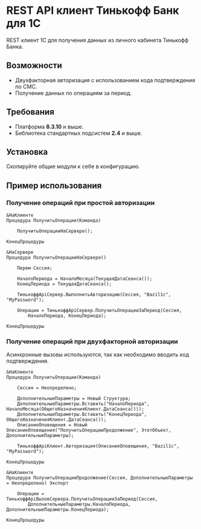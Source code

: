 ﻿# REST API клиент Тинькофф Банк для 1С

REST клиент 1С для получения данных из личного кабинета Тинькофф Банка.

## Возможности
- Двухфакторная авторизация с использованием кода подтверждения по СМС.
- Получение данных по операциям за период.

## Требования
- Платформа **8.3.10** и выше.
- Библиотека стандартных подсистем **2.4** и выше.

## Установка
Скопируйте общие модули к себе в конфигурацию.

## Пример использования

### Получение операций при простой авторизации

```bsl
&НаКлиенте
Процедура ПолучитьОперации(Команда)
	
	ПолучитьОперацииНаСервере();
	
КонецПроцедуры

&НаСервере
Процедура ПолучитьОперацииНаСервере() 
	
	Перем Сессия;
	
	НачалоПериода = НачалоМесяца(ТекущаяДатаСеанса());
	КонецПериода = ТекущаяДатаСеанса();

	ТинькоффApiСервер.ВыполнитьАвторизацию(Сессия, "Bazil1c", "MyPassword");

	Операции = ТинькоффApiСервер.ПолучитьОперацииЗаПериод(Сессия, 
		НачалоПериода, КонецПериода); 
	
КонецПроцедуры
```

### Получение операций при двухфакторной авторизации
Асинхронные вызовы используются, так как необходимо вводить код подтверждения.

```bsl
&НаКлиенте
Процедура ПолучитьОперации(Команда)
	
	Сессия = Неопределено;
	
	ДополнительныеПараметры = Новый Структура;
	ДополнительныеПараметры.Вставить("НачалоПериода", НачалоМесяца(ОбщегоНазначенияКлиент.ДатаСеанса()));
	ДополнительныеПараметры.Вставить("КонецПериода", ОбщегоНазначенияКлиент.ДатаСеанса());
	ОписаниеОповещения = Новый ОписаниеОповещения("ПолучитьОперацииПродолжение", ЭтотОбъект, ДополнительныеПараметры);
	
	ТинькоффApiКлиент.Авторизация(ОписаниеОповещения, "Bazil1c", "MyPassword");
	
КонецПроцедуры

&НаКлиенте
Процедура ПолучитьОперацииПродолжение(Сессия, ДополнительныеПараметры = Неопределено) Экспорт
	
	Операции = ТинькоффApiВызовСервера.ПолучитьОперацииЗаПериод(Сессия, 
		ДополнительныеПараметры.НачалоПериода, ДополнительныеПараметры.КонецПериода); 
	
КонецПроцедуры
```

